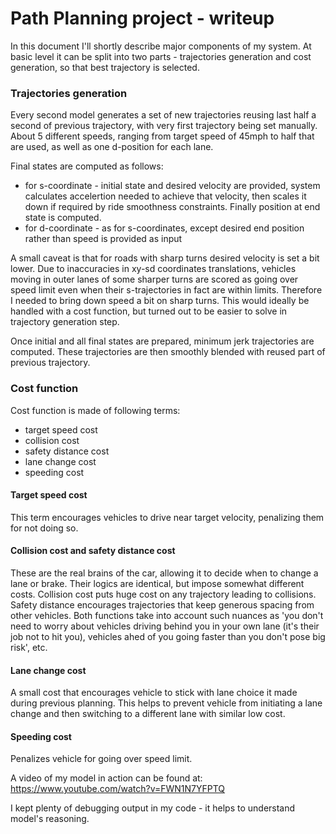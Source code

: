 # Path Planning project - writeup

In this document I'll shortly describe major components of my system.
At basic level it can be split into two parts - trajectories generation and cost generation, so that best trajectory is selected.

### Trajectories generation

Every second model generates a set of new trajectories reusing last half a second of previous trajectory, with very first trajectory being set manually. About 5 different speeds, ranging from target speed of 45mph to half that are used, as well as one d-position for each lane.

Final states are computed as follows:
- for s-coordinate - initial state and desired velocity are provided, system calculates accelertion needed to achieve that velocity, then scales it down if required by ride smoothness constraints. Finally position at end state is computed. 
- for d-coordinate - as for s-coordinates, except desired end position rather than speed is provided as input

A small caveat is that for roads with sharp turns desired velocity is set a bit lower. Due to inaccuracies in xy-sd coordinates translations, vehicles moving in outer lanes of some sharper turns are scored as going over speed limit even when their s-trajectories in fact are within limits. Therefore I needed to bring down speed a bit on sharp turns. This would ideally be handled with a cost function, but turned out to be easier to solve in trajectory generation step.

Once initial and all final states are prepared, minimum jerk trajectories are computed.
These trajectories are then smoothly blended with reused part of previous trajectory.

### Cost function

Cost function is made of following terms:
- target speed cost
- collision cost
- safety distance cost
- lane change cost
- speeding cost

#### Target speed cost
This term encourages vehicles to drive near target velocity, penalizing them for not doing so.

#### Collision cost and safety distance cost
These are the real brains of the car, allowing it to decide when to change a lane or brake. Their logics are identical, but impose somewhat different costs. Collision cost puts huge cost on any trajectory leading to collisions. Safety distance encourages trajectories that keep generous spacing from other vehicles. Both functions take into account such nuances as 'you don't need to worry about vehicles driving behind you in your own lane (it's their job not to hit you), vehicles ahed of you going faster than you don't pose big risk', etc.

#### Lane change cost
A small cost that encourages vehicle to stick with lane choice it made during previous planning. This helps to prevent vehicle from initiating a lane change and then switching to a different lane with similar low cost.

#### Speeding cost
Penalizes vehicle for going over speed limit.

A video of my model in action can be found at:
https://www.youtube.com/watch?v=FWN1N7YFPTQ

I kept plenty of debugging output in my code - it helps to understand model's reasoning.
